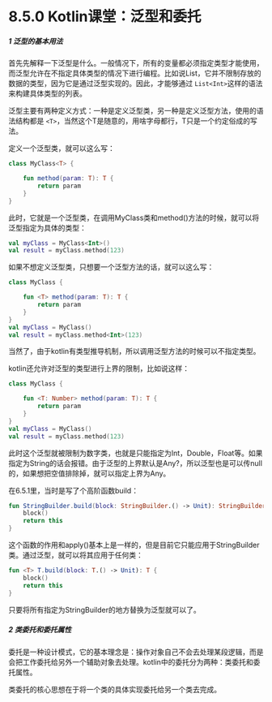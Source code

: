 # 8.5.0 Kotlin课堂：泛型和委托

##### 1 泛型的基本用法

首先先解释一下泛型是什么。一般情况下，所有的变量都必须指定类型才能使用，而泛型允许在不指定具体类型的情况下进行编程。比如说List，它并不限制存放的数据的类型，因为它是通过泛型实现的。因此，才能够通过 `List<Int>`这样的语法来构建具体类型的列表。

泛型主要有两种定义方式：一种是定义泛型类，另一种是定义泛型方法，使用的语法结构都是 `<T>`，当然这个T是随意的，用啥字母都行，T只是一个约定俗成的写法。

定义一个泛型类，就可以这么写：

```kotlin
class MyClass<T> {

    fun method(param: T): T {
        return param
    }
}
```

此时，它就是一个泛型类，在调用MyClass类和method()方法的时候，就可以将泛型指定为具体的类型：

```kotlin
val myClass = MyClass<Int>()
val result = myClass.method(123)
```

如果不想定义泛型类，只想要一个泛型方法的话，就可以这么写：

```kotlin
class MyClass {

    fun <T> method(param: T): T {
        return param
    }
}
val myClass = MyClass()
val result = myClass.method<Int>(123)
```

当然了，由于kotlin有类型推导机制，所以调用泛型方法的时候可以不指定类型。

kotlin还允许对泛型的类型进行上界的限制，比如说这样：

```kotlin
class MyClass {

    fun <T: Number> method(param: T): T {
        return param
    }
}
val myClass = MyClass()
val result = myClass.method(123)
```

此时这个泛型就被限制为数字类，也就是只能指定为Int，Double，Float等。如果指定为String的话会报错。由于泛型的上界默认是Any?，所以泛型也是可以传null的，如果想把空值排除掉，就可以指定上界为Any。

在6.5.1里，当时是写了个高阶函数build：

```kotlin
fun StringBuilder.build(block: StringBuilder.() -> Unit): StringBuilder {
    block()
    return this
}
```

这个函数的作用和apply()基本上是一样的，但是目前它只能应用于StringBuilder类。通过泛型，就可以将其应用于任何类：

```kotlin
fun <T> T.build(block: T.() -> Unit): T {
    block()
    return this
}
```

只要将所有指定为StringBuilder的地方替换为泛型就可以了。

##### 2 类委托和委托属性

委托是一种设计模式，它的基本理念是：操作对象自己不会去处理某段逻辑，而是会把工作委托给另外一个辅助对象去处理。kotlin中的委托分为两种：类委托和委托属性。

类委托的核心思想在于将一个类的具体实现委托给另一个类去完成。
